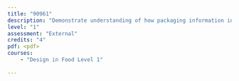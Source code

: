 ```yaml
---
title: "90961"
description: "Demonstrate understanding of how packaging information influences an individual's food choices and well-being"
level: "1"
assessment: "External"
credits: "4"
pdf: <pdf>
courses:
    - "Design in Food Level 1"
    
---
```

